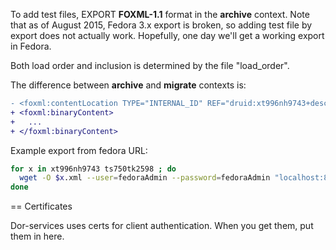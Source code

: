 To add test files, EXPORT **FOXML-1.1** format in the **archive** context.
Note that as of August 2015, Fedora 3.x export is broken, so adding test file by export does not
actually work. Hopefully, one day we'll get a working export in Fedora.

Both load order and inclusion is determined by the file "load_order".

The difference between **archive** and **migrate** contexts is:

```diff
- <foxml:contentLocation TYPE="INTERNAL_ID" REF="druid:xt996nh9743+descMetadata+descMetadata.0"/>
+ <foxml:binaryContent> 
+   ...
+ </foxml:binaryContent> 
```

Example export from fedora URL:
```bash
for x in xt996nh9743 ts750tk2598 ; do
  wget -O $x.xml --user=fedoraAdmin --password=fedoraAdmin "localhost:8983/fedora/objects/druid%3A$x/export?context=archive"
done
```
== Certificates

Dor-services uses certs for client authentication.  When you get them, put them in here.
